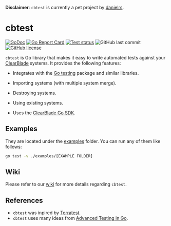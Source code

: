[danielrs]: https://github.com/danielrs
[clearblade]: https://github.com/clearblade
[go-testing]: https://golang.org/pkg/testing/
[clearblade-go-sdk]: https://github.com/clearblade/Go-SDK

**Disclaimer**: `cbtest` is currently a pet project by [danielrs][danielrs].

# cbtest

[![GoDoc](https://godoc.org/github.com/clearblade/cbtest?status.svg)](https://godoc.org/github.com/clearblade/cbtest)
[![Go Report Card](https://goreportcard.com/badge/github.com/clearblade/cbtest)](https://goreportcard.com/report/github.com/clearblade/cbtest)
[![Test status](https://github.com/clearblade/cbtest/workflows/tests/badge.svg?branch=master "test status")](https://github.com/clearblade/cbtest/actions)
![GitHub last commit](https://img.shields.io/github/last-commit/clearblade/cbtest)
[![GitHub license](https://img.shields.io/github/license/clearblade/cbtest)](LICENSE)

`cbtest` is Go library that makes it easy to write automated tests against your
[ClearBlade][clearblade] systems. It provides the following features:

- Integrates with the [Go testing][go-testing] package and similar libraries.

- Importing systems (with multiple system merge).

- Destroying systems.

- Using existing systems.

- Uses the [ClearBlade Go SDK][clearblade-go-sdk].

## Examples

They are located under the [examples](examples/) folder. You can run any of
them like follows:

```bash
go test -v ./examples/[EXAMPLE FOLDER]
```

## Wiki

[wiki]: https://github.com/ClearBlade/cbtest/wiki

Please refer to our [wiki][wiki] for more details regarding `cbtest`.

## References

[advanced-testing-in-go]: https://about.sourcegraph.com/go/advanced-testing-in-go/
[terratest]: https://github.com/gruntwork-io/terratest

- `cbtest` was inpired by [Terratest][terratest].
- `cbtest` uses many ideas from [Advanced Testing in Go][advanced-testing-in-go].
